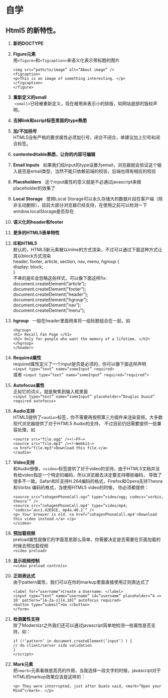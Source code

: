# 自学

## Html5 的新特性。

1. **新的DOCTYPE**  
  <!DOCTYPE html>

2. **Figure元素**  
  用`<figure>`和`<figcaption>`来语义化表示带标题的图片  
    ```<figure> 
    <img src=”path/to/image” alt=”About image” /> 
    <figcaption> 
    <p>This is an image of something interesting. </p> 
    </figcaption> 
    </figure>
    ````

3. **重新定义的small**  
  `<small>`已经被重新定义，现在被用来表示小的排版，如网站底部的版权声明。

4. **去掉link和script标签里面的type熟悉**  

5. **加/不加括号**  
  HTML5没有严格的要求属性必须加引号，闭合不闭合，单建议加上引号和闭合标签。

6. **contenteditable熟悉，让你的内容可编辑**

7. **Email Inputs**  
  如果我们给Input的type设置为email，浏览器就会验证这个输入是否是email类型，当然不能只依赖前端的校验，后端也得有相应的校验 
  
8. **Placeholders**  
  这个input属性的意义就是不必通过javascript来做placeholder的效果了 
  
9. **Local Storage**  
使用Local Storage可以永久存储大的数据片段在客户端（除非主动删除），目前大部分浏览器已经支持，在使用之前可以检测一下window.localStorage是否存在 

10. **语义化的header和footer**  

11. **更多的HTML5表单特性**  

12. **IE和HTML5**  
  默认的，HTML5新元素被以inline的方式渲染，不过可以通过下面这种方式让  
  其以block方式渲染  
  header, footer, article, section, nav, menu, hgroup {  
  display: block;  
  }  
  不幸的是IE会忽略这些样式，可以像下面这样fix:  
  document.createElement(”article”);  
  document.createElement(”footer”);  
  document.createElement(”header”);  
  document.createElement(”hgroup”);  
  document.createElement(”nav”);  
  document.createElement(”menu”);  
  
13. **hgroup**  
  一般在header里面用来将一组标题组合在一起，如  
    ```<header> 
    <hgroup> 
    <h1> Recall Fan Page </h1> 
    <h2> Only for people who want the memory of a lifetime. </h2> 
    </hgroup> 
    </header>
    ````
    
14. **Required属性**  
  required属性定义了一个input是否是必须的，你可以像下面这样声明    
  `<input type=”text” name=”someInput” required>`  
  或者 
  `<input type=”text” name=”someInput” required=”required”> `

15. **Autofocus属性**  
  正如它的词义，就是聚焦到输入框里面  
  `<input type=”text” name=”someInput” placeholder=”Douglas Quaid” required autofocus>`  

16. **Audio支持**  
  HTML5提供了`<audio>`标签，你不需要再按照第三方插件来渲染音频，大多数现代浏览器提供了对于HTML5 Audio的支持，
  不过目前仍旧需要提供一些兼容处理，如  
    ```<audio autoplay controls> 
    <source src="file.ogg" /><!–FF–> 
    <source src="file.mp3" /><!–Webkit–> 
    <a href="file.mp3">Download this file.</a> 
    </audio> 
    ````

17. **Video支持**  
  和Audio很像，`<video>`标签提供了对于video的支持，由于HTML5文档并没有给video指定一个特定的编码，所以浏览器去决定要支持哪些编码，
  导致了很多不一致。Safari和IE支持H.264编码的格式，Firefox和Opera支持Theora和Vorbis 编码的格式，当使用HTML5 video的时候，
  你必须都提供：  
    ```<video controls preload> 
    <source src=”cohagenPhoneCall.ogv” type=”video/ogg; codecs=’vorbis, theora’” /> 
    <source src=”cohagenPhoneCall.mp4″ type=”video/mp4; ’codecs=’avc1.42E01E, mp4a.40.2′” /> 
    <p> Your browser is old. <a href=”cohagenPhoneCall.mp4″>Download this video instead.</a> </p> 
    </video> 
    ````    

18. **预加载视频**  
  preload属性就像它的字面意思那么简单，你需要决定是否需要在页面加载的时候去预加载视频  
  `<video preload>`  
  
19. **显示视频控制**  
  `<video preload controls>`  
  
20. **正则表达式**  
  由于pattern属性，我们可以在你的markup里面直接使用正则表达式了  
    ```<form action="" method=”post”> 
    <label for=”username”>Create a Username: </label> 
    <input type=”text” name=”username” id=”username” placeholder=”4 <> 10″ pattern=”[A-Za-z]{4,10}” autofocus required> 
    <button type=”submit”>Go </button> 
    </form> 
    ````

21. **检测属性支持**  
  除了Modernizr之外我们还可以通过javascript简单地检测一些属性是否支持，如：  
    ```<script> 
    if (!’pattern’ in document.createElement(’input’) ) { 
    // do client/server side validation 
    } 
    </script> 
    ````
    
22. **Mark元素**  
  把`<mark>`元素看做是高亮的作用，当我选择一段文字的时候，javascript对于HTML的markup效果应该是这样的：  
    ```<h3> Search Results </h3> 
    <p> They were interrupted, just after Quato said, <mark>”Open your Mind”</mark>. </p> 
    ````








